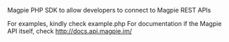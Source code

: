 Magpie PHP SDK to allow developers to connect to Magpie REST APIs

For examples, kindly check example.php
For documentation if the Magpie API itself, check http://docs.api.magpie.im/
